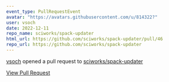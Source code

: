 ```yaml
---
event_type: PullRequestEvent
avatar: "https://avatars.githubusercontent.com/u/814322?"
user: vsoch
date: 2022-12-11
repo_name: sciworks/spack-updater
html_url: https://github.com/sciworks/spack-updater/pull/46
repo_url: https://github.com/sciworks/spack-updater
---
```


<a href='https://github.com/vsoch' target='_blank'>vsoch</a> opened a pull request to <a href='https://github.com/sciworks/spack-updater' target='_blank'>sciworks/spack-updater</a>

<a href='https://github.com/sciworks/spack-updater/pull/46' target='_blank'>View Pull Request</a>